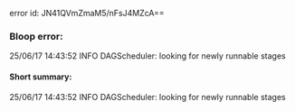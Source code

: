 error id: JN41QVmZmaM5/nFsJ4MZcA==
### Bloop error:

25/06/17 14:43:52 INFO DAGScheduler: looking for newly runnable stages
#### Short summary: 

25/06/17 14:43:52 INFO DAGScheduler: looking for newly runnable stages